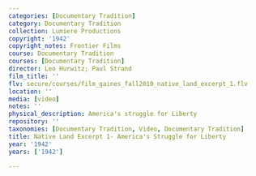 ```yaml
---
categories: [Documentary Tradition]
category: Documentary Tradition
collection: Lumiere Productions
copyright: '1942'
copyright_notes: Frontier Films
course: Documentary Tradition
courses: [Documentary Tradition]
director: Leo Hurwitz; Paul Strand
film_title: ''
flv: secure/courses/film_gaines_fall2010_native_land_excerpt_1.flv
location: ''
media: [video]
notes: ''
physical_description: America's struggle for Liberty
repository: ''
taxonomies: [Documentary Tradition, Video, Documentary Tradition]
title: Native Land Excerpt 1- America's Struggle for Liberty
year: '1942'
years: ['1942']

---
```

